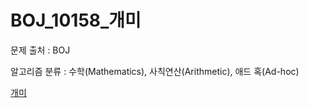 # BOJ_10158_개미
문제 출처 : BOJ

알고리즘 분류 : 수학(Mathematics), 사칙연산(Arithmetic), 애드 혹(Ad-hoc)

[개미](https://www.acmicpc.net/problem/10158)